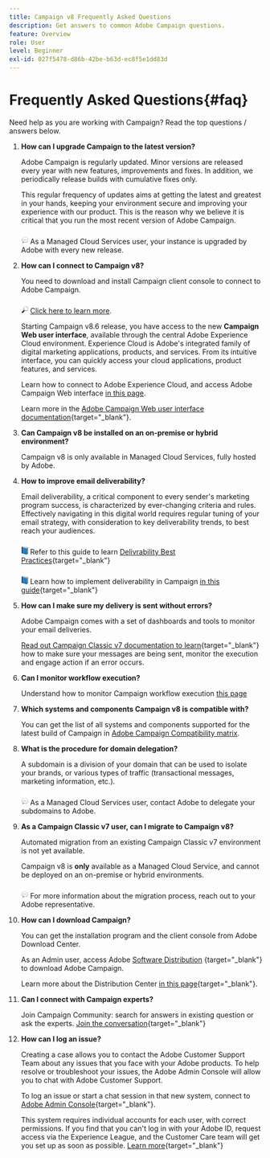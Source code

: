 ```yaml
---
title: Campaign v8 Frequently Asked Questions
description: Get answers to common Adobe Campaign questions.
feature: Overview
role: User
level: Beginner
exl-id: 027f5478-d86b-42be-b63d-ec8f5e1dd83d
---
```

# Frequently Asked Questions{#faq}

Need help as you are working with Campaign? Read the top questions / answers below.

1. **How can I upgrade Campaign to the latest version?**

    Adobe Campaign is regularly updated. Minor versions are released every year with new features, improvements and fixes. In addition, we periodically release builds with cumulative fixes only.

    This regular frequency of updates aims at getting the latest and greatest in your hands, keeping your environment secure and improving your experience with our product. This is the reason why we believe it is critical that you run the most recent version of Adobe Campaign. 

    ![](../assets/do-not-localize/speech.png)  As a Managed Cloud Services user, your instance is upgraded by Adobe with every new release. 

1. **How can I connect to Campaign v8?**

    You need to download and install Campaign client console to connect to Adobe Campaign.

    ![](../assets/do-not-localize/glass.png) [Click here to learn more](connect.md).

    Starting Campaign v8.6 release, you have access to the new **Campaign Web user interface**, available through the central Adobe Experience Cloud environment. Experience Cloud is Adobe's integrated family of digital marketing applications, products, and services. From its intuitive interface, you can quickly access your cloud applications, product features, and services. 

    Learn how to connect to Adobe Experience Cloud, and access Adobe Campaign Web interface [in this page](campaign-ui.md#ac-web-ui).

    Learn more in the [Adobe Campaign Web user interface documentation](https://experienceleague.adobe.com/en/docs/campaign-web/v8/campaign-web-home){target="_blank"}.
1. **Can Campaign v8 be installed on an on-premise or hybrid environment?**

    Campaign v8 is only available in Managed Cloud Services, fully hosted by Adobe.

1. **How to improve email deliverability?**

    Email deliverability, a critical component to every sender's marketing program success, is characterized by ever-changing criteria and rules. Effectively navigating in this digital world requires regular tuning of your email strategy, with consideration to key deliverability trends, to best reach your audiences.

   ![](../assets/do-not-localize/book.png) Refer to this guide to learn [Delivrability Best Practices](https://experienceleague.adobe.com/docs/deliverability-learn/deliverability-best-practice-guide/introduction.html){target="_blank"}

   ![](../assets/do-not-localize/book.png) Learn how to implement deliverability in Campaign [in this guide](https://experienceleague.adobe.com/docs/deliverability-learn/deliverability-best-practice-guide/additional-resources/general-resources.html){target="_blank"}

1. **How can I make sure my delivery is sent without errors?**

    Adobe Campaign comes with a set of dashboards and tools to monitor your email deliveries.

    [Read out Campaign Classic v7 documentation to learn](https://experienceleague.adobe.com/docs/campaign-classic/using/sending-messages/monitoring-deliveries/about-delivery-monitoring.html){target="_blank"} how to make sure your messages are being sent, monitor the execution and engage action if an error occurs.
    
1. **Can I monitor workflow execution?**

   Understand how to monitor Campaign workflow execution [this page](https://experienceleague.adobe.com/docs/campaign/automation/workflows/executing-a-workflow/start-a-workflow.html)

1. **Which systems and components Campaign v8 is compatible with?**

    You can get the list of all systems and components supported for the latest build of Campaign in [Adobe Campaign Compatibility matrix](compatibility-matrix.md).

1. **What is the procedure for domain delegation?**

    A subdomain is a division of your domain that can be used to isolate your brands, or various types of traffic (transactional messages, marketing information, etc.).
    
    ![](../assets/do-not-localize/speech.png) As a Managed Cloud Services user, contact Adobe to delegate your subdomains to Adobe.

1. **As a Campaign Classic v7 user, can I migrate to Campaign v8?**

    Automated migration from an existing Campaign Classic v7 environment is not yet available. 

    Campaign v8 is **only** available as a Managed Cloud Service, and cannot be deployed on an on-premise or hybrid environments. 

   ![](../assets/do-not-localize/speech.png) For more information about the migration process, reach out to your Adobe representative.

1. **How can I download Campaign?**

    You can get the installation program and the client console from Adobe Download Center.
    
    As an Admin user, access Adobe [Software Distribution](https://experience.adobe.com/#/downloads/content/software-distribution/en/campaign.html) {target="_blank"} to download Adobe Campaign.
    
    Learn more about the Distribution Center [in this page](https://experienceleague.adobe.com/docs/experience-cloud/software-distribution/home.html){target="_blank"}.

1.  **Can I connect with Campaign experts?**

    Join Campaign Community: search for answers in existing question or ask the experts. [Join the conversation](https://experienceleaguecommunities.adobe.com/t5/adobe-campaign-classic/ct-p/adobe-campaign-classic-community){target="_blank"}


1. **How can I log an issue?**

    Creating a case allows you to contact the Adobe Customer Support Team about any issues that you face with your Adobe products. To help resolve or troubleshoot your issues, the Adobe Admin Console will allow you to chat with Adobe Customer Support.

    To log an issue or start a chat session in that new system, connect to [Adobe Admin Console](https://adminConsole.adobe.com/overview){target="_blank"}. 

    This system requires individual accounts for each user, with correct permissions. If you find that you can't log in with your Adobe ID, request access via the Experience League, and the Customer Care team will get you set up as soon as possible. [Learn more](https://helpx.adobe.com/enterprise/admin-guide.html/enterprise/using/support-for-experience-cloud.ug.html){target="_blank"}
